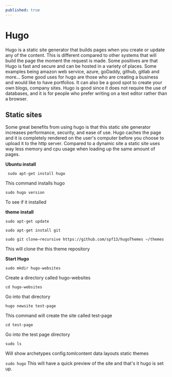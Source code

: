 ```yaml
---
published: true
---
```



# Hugo

Hugo is a static site generator that builds pages when you create or update any of the content. This is different compared to other systems that will build the page the moment the request is made. Some positives are that Hugo is fast and secure and can be hosted in a variety of places. Some examples being amazon web service, azure, goDaddy, github, gitlab and more… Some good uses for hugo are those who are creating a business and would like to have portfolios. It can also be a good spot to create your own blogs, company sites. Hugo is good since it does not require the use of databases, and it is for people who prefer writing on a text editor rather than a browser.

## Static sites
Some great benefits from using hugo is that this static site generator increases performance, security, and ease of use. Hugo caches the page and it is completely rendered on the user's computer before you choose to upload it to the http server. Compared to a dynamic site a static site uses way less memory and cpu usage when loading up the same amount of pages.


**Ubuntu install**


```  sudo apt-get install hugo ```

This command installs hugo

``` sudo hugo version ```

To see if it installed 

**theme install**

``` sudo apt-get update ```

``` sudo apt-get install git ```

``` sudo git clone–recursive https://github.com/spf13/hugoThemes ~/themes ```

 This will clone the this theme repository 

**Start Hugo**

``` sudo mkdir hugo-websites ```

Create a directory called hugo-websites

``` cd hugo-websites ```

Go into that directory

``` hugo newsite test-page ```

This command will create the site called test-page

``` cd test-page ```

Go into the test page directory 

``` sudo ls ```

Will show archetypes config.tomlcontent data layouts static themes

``` sudo hugo ```
This will have a quick preview of the site and that's it hugo is set up.

